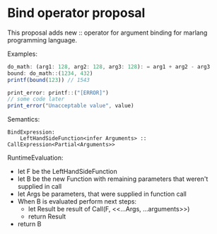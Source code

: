 # Bind operator proposal

This proposal adds new :: operator for argument binding 
for marlang programming language.

Examples:
```ts
do_math: (arg1: 128, arg2: 128, arg3: 128): = arg1 + arg2 - arg3
bound: do_math::(1234, 432)
printf(bound(123)) // 1543
```
```ts
print_error: printf::("[ERROR]")
// some code later
print_error("Unacceptable value", value)
```

Semantics:

```
BindExpression:
    LeftHandSideFunction<infer Arguments> :: CallExpression<Partial<Arguments>>
```

RuntimeEvaluation:
 - let F be the LeftHandSideFunction
 - let B be the new Function with remaining parameters that weren't supplied in call 
 - let Args be parameters, that were supplied in function call
 - When B is evaluated perform next steps:
     - let Result be result of Call(F, <<...Args, ...arguments>>)
     - return Result
 - return B
